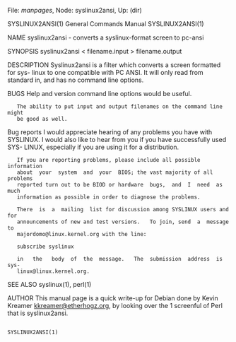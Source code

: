 File: *manpages*,  Node: syslinux2ansi,  Up: (dir)

SYSLINUX2ANSI(1)            General Commands Manual           SYSLINUX2ANSI(1)



NAME
       syslinux2ansi - converts a syslinux-format screen to pc-ansi

SYNOPSIS
       syslinux2ansi < filename.input > filename.output

DESCRIPTION
       Syslinux2ansi  is  a  filter which converts a screen formatted for sys-
       linux to one compatible with PC ANSI.  It will only read from  standard
       in, and has no command line options.

BUGS
       Help and version command line options would be useful.

       The ability to put input and output filenames on the command line might
       be good as well.

   Bug reports
       I would appreciate hearing of any problems you have with  SYSLINUX.   I
       would  also  like  to  hear from you if you have successfully used SYS-
       LINUX, especially if you are using it for a distribution.

       If you are reporting problems, please include all possible  information
       about  your  system  and  your  BIOS; the vast majority of all problems
       reported turn out to be BIOD or hardware  bugs,  and  I  need  as  much
       information as possible in order to diagnose the problems.

       There  is  a  mailing  list for discussion among SYSLINUX users and for
       announcements of new and test versions.   To join, send  a  message  to
       majordomo@linux.kernel.org with the line:

       subscribe syslinux

       in   the   body  of  the  message.   The  submission  address  is  sys-
       linux@linux.kernel.org.

SEE ALSO
       syslinux(1), perl(1)

AUTHOR
       This manual page is a quick write-up for Debian done by  Kevin  Kreamer
       <kkreamer@etherhogz.org>,  by looking over the 1 screenful of Perl that
       is syslinux2ansi.



                                                              SYSLINUX2ANSI(1)
